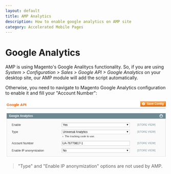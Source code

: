 ```yaml
---
layout: default
title: AMP Analytics
description: How to enable google analytics on AMP site
category: Accelerated Mobile Pages
---
```


# Google Analytics

AMP is using Magento's Google Analitycs functionality. So, if you are using
_System > Configuration > Sales > Google API > Google Analytics_ on your
desktop site, our AMP module will add the script automatically.

Otherwise, you need to navigate to Magento Google Analytics configuration to
enable it and fill your "Account Number":

![Google Analytics Configuration](/images/m1/amp/google-analytics/configuration.png)

> "Type" and "Enable IP anonymization" options are not used by AMP.
